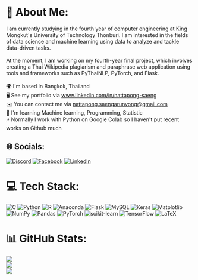# 💫 About Me:
I am currently studying in the fourth year of computer engineering at King Mongkut's University of Technology Thonburi. I am interested in the fields of data science and machine learning using data to analyze and tackle data-driven tasks.<br><br>At the moment, I am working on my fourth-year final project, which involves creating a Thai Wikipedia plagiarism and paraphrase web application using tools and frameworks such as PyThaiNLP, PyTorch, and Flask.<br><br>🌍  I'm based in Bangkok, Thailand<br>🖥️  See my portfolio via www.linkedin.com/in/nattapong-saeng<br>✉️  You can contact me via nattapong.saengarunvong@gmail.com<br>🧠  I'm learning Machine learning, Programming, Statistic<br>⚡  Normally I work with Python on Google Colab so I haven't put recent works on Github much<br>


## 🌐 Socials:
[![Discord](https://img.shields.io/badge/Discord-%237289DA.svg?logo=discord&logoColor=white)](https://discordid.netlify.app/?id=336160460766183424) 
[![Facebook](https://img.shields.io/badge/Facebook-%231877F2.svg?logo=Facebook&logoColor=white)](https://www.facebook.com/nattapong.saengarunwong/) 
[![LinkedIn](https://img.shields.io/badge/LinkedIn-%230077B5.svg?logo=linkedin&logoColor=white)](https://www.linkedin.com/in/nattapong-saeng/) 

# 💻 Tech Stack:
![C](https://img.shields.io/badge/c-%2300599C.svg?style=for-the-badge&logo=c&logoColor=white) ![Python](https://img.shields.io/badge/python-3670A0?style=for-the-badge&logo=python&logoColor=ffdd54) ![R](https://img.shields.io/badge/r-%23276DC3.svg?style=for-the-badge&logo=r&logoColor=white) ![Anaconda](https://img.shields.io/badge/Anaconda-%2344A833.svg?style=for-the-badge&logo=anaconda&logoColor=white) ![Flask](https://img.shields.io/badge/flask-%23000.svg?style=for-the-badge&logo=flask&logoColor=white) ![MySQL](https://img.shields.io/badge/mysql-%2300000f.svg?style=for-the-badge&logo=mysql&logoColor=white) ![Keras](https://img.shields.io/badge/Keras-%23D00000.svg?style=for-the-badge&logo=Keras&logoColor=white) ![Matplotlib](https://img.shields.io/badge/Matplotlib-%23ffffff.svg?style=for-the-badge&logo=Matplotlib&logoColor=black) ![NumPy](https://img.shields.io/badge/numpy-%23013243.svg?style=for-the-badge&logo=numpy&logoColor=white) ![Pandas](https://img.shields.io/badge/pandas-%23150458.svg?style=for-the-badge&logo=pandas&logoColor=white) ![PyTorch](https://img.shields.io/badge/PyTorch-%23EE4C2C.svg?style=for-the-badge&logo=PyTorch&logoColor=white) ![scikit-learn](https://img.shields.io/badge/scikit--learn-%23F7931E.svg?style=for-the-badge&logo=scikit-learn&logoColor=white) ![TensorFlow](https://img.shields.io/badge/TensorFlow-%23FF6F00.svg?style=for-the-badge&logo=TensorFlow&logoColor=white) ![LaTeX](https://img.shields.io/badge/latex-%23008080.svg?style=for-the-badge&logo=latex&logoColor=white)
# 📊 GitHub Stats:
![](https://github-readme-stats.vercel.app/api?username=deceimo&theme=gruvbox&hide_border=false&include_all_commits=false&count_private=false)<br/>
![](https://github-readme-streak-stats.herokuapp.com/?user=deceimo&theme=gruvbox&hide_border=false)<br/>
![](https://github-readme-stats.vercel.app/api/top-langs/?username=deceimo&theme=gruvbox&hide_border=false&include_all_commits=false&count_private=false&layout=compact)

<!-- Proudly created with GPRM ( https://gprm.itsvg.in ) -->
